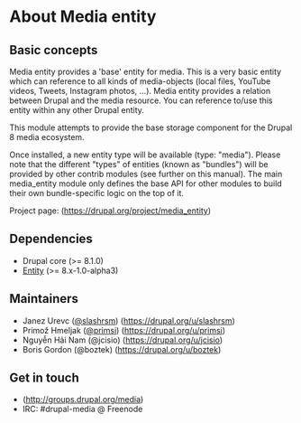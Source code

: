 # About Media entity

## Basic concepts

Media entity provides a 'base' entity for media. This is a very basic entity
which can reference to all kinds of media-objects (local files, YouTube
videos, Tweets, Instagram photos, ...). Media entity provides a relation between
Drupal and the media resource. You can reference to/use this entity within any
other Drupal entity.

This module attempts to provide the base storage component for the Drupal 8
media ecosystem.

Once installed, a new entity type will be available (type: "media").
Please note that the different "types" of entities (known as "bundles")
will be provided by other contrib modules (see further on this manual).
The main media_entity module only defines the base API for other modules
to build their own bundle-specific logic on the top of it.

Project page: (https://drupal.org/project/media_entity)

## Dependencies

- Drupal core (>= 8.1.0)
- [Entity](https://drupal.org/project/entity) (>= 8.x-1.0-alpha3)

## Maintainers
- Janez Urevc ([@slashrsm](https://github.com/slashrsm)) (https://drupal.org/u/slashrsm)
- Primož Hmeljak ([@primsi](https://github.com/primsi)) (https://drupal.org/u/primsi)
- Nguyễn Hải Nam (@jcisio) (https://drupal.org/u/jcisio)
- Boris Gordon (@boztek) (https://drupal.org/u/boztek)

## Get in touch
- (http://groups.drupal.org/media)
- IRC: #drupal-media @ Freenode
